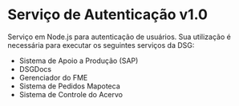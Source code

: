 ﻿# Serviço de Autenticação v1.0

Serviço em Node.js para autenticação de usuários. Sua utilização é necessária para executar os seguintes serviços da DSG:

- Sistema de Apoio a Produção (SAP)
- DSGDocs
- Gerenciador do FME
- Sistema de Pedidos Mapoteca
- Sistema de Controle do Acervo
